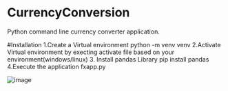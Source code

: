 # CurrencyConversion
 Python command line currency converter application. 

#Installation
1.Create a Virtual environment
python -m venv venv
2.Activate Virtual environment by execting activate file based on your environment(windows/linux)
3. Install pandas Library
pip install pandas
4.Execute the application fxapp.py

![image](https://user-images.githubusercontent.com/73701464/140645809-fd684351-af46-439a-82ef-7142eaf2a347.png)
